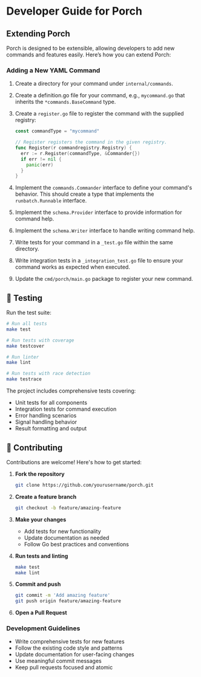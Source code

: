 
# Developer Guide for Porch

## Extending Porch

Porch is designed to be extensible, allowing developers to add new commands and features easily. Here’s how you can extend Porch:

### Adding a New YAML Command

1. Create a directory for your command under `internal/commands`.

1. Create a definition.go file for your command, e.g., `mycommand.go` that inherits the `*commands.BaseCommand` type.

1. Create a `register.go` file to register the command with the supplied registry:

    ```go
    const commandType = "mycommand"

    // Register registers the command in the given registry.
    func Register(r commandregistry.Registry) {
      err := r.Register(commandType, &Commander{})
      if err != nil {
        panic(err)
      }
    }
    ```

1. Implement the `commands.Commander` interface to define your command's behavior.
  This should create a type that implements the `runbatch.Runnable` interface.

1. Implement the `schema.Provider` interface to provide information for command help.

1. Implement the `schema.Writer` interface to handle writing command help.

1. Write tests for your command in a `_test.go` file within the same directory.

1. Write integration tests in a `_integration_test.go` file to ensure your command works as expected when executed.

1. Update the `cmd/porch/main.go` package to register your new command.

## 🧪 Testing

Run the test suite:

```bash
# Run all tests
make test

# Run tests with coverage
make testcover

# Run linter
make lint

# Run tests with race detection
make testrace
```

The project includes comprehensive tests covering:

- Unit tests for all components
- Integration tests for command execution
- Error handling scenarios
- Signal handling behavior
- Result formatting and output

## 🤝 Contributing

Contributions are welcome! Here's how to get started:

1. **Fork the repository**

   ```bash
   git clone https://github.com/yourusername/porch.git
   ```

2. **Create a feature branch**

   ```bash
   git checkout -b feature/amazing-feature
   ```

3. **Make your changes**

   - Add tests for new functionality
   - Update documentation as needed
   - Follow Go best practices and conventions

4. **Run tests and linting**

   ```bash
   make test
   make lint
   ```

5. **Commit and push**

   ```bash
   git commit -m 'Add amazing feature'
   git push origin feature/amazing-feature
   ```

6. **Open a Pull Request**

### Development Guidelines

- Write comprehensive tests for new features
- Follow the existing code style and patterns
- Update documentation for user-facing changes
- Use meaningful commit messages
- Keep pull requests focused and atomic
